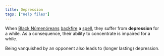 ```yaml
---
title: Depression
tags: ["Help files"]
---
```

When [Black Númenóreans](Black_Númenórean "wikilink")
[backfire](backfire "wikilink") a [spell](spell "wikilink"), they suffer
from **depression** for a while. As a consequence, their ability to
concentrate is impaired for a while.

Being vanquished by an opponent also leads to (longer lasting)
depression.
